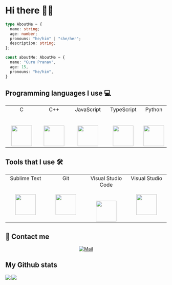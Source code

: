 # Hi there 👋👋

```typescript
type AboutMe = {
  name: string;
  age: number;
  pronouns: "he/him" | "she/her";
  description: string;
};

const aboutMe: AboutMe = {
  name: "Guru Pranav",
  age: 15,
  pronouns: "he/him",
}
```

## Programming languages I use 💻
<table>
  <tbody>
    <tr valign="top">
      <td width="25%" align="center">
        <span>C</span><br><br><br>
        <img height="64px" src="https://cdn.svgporn.com/logos/c.svg">
      </td>
      <td width="25%" align="center">
        <span>C++</span><br><br><br>
        <img height="64px" src="https://raw.githubusercontent.com/isocpp/logos/master/cpp_logo.png">
      </td>
      <td width="25%" align="center">
        <span>JavaScript</span><br><br><br>
        <img height="64px" src="https://cdn.svgporn.com/logos/javascript.svg">
      </td>
       <td width="25%" align="center">
        <span>TypeScript</span><br><br><br>
        <img height="64px" src="https://cdn.svgporn.com/logos/typescript.svg">
      </td>
      <td width="25%" align="center">
        <span>Python</span><br><br><br>
        <img height="64px" src="https://cdn.svgporn.com/logos/python.svg">
      </td>
    </tr>
  </tbody>
</table>

## Tools that I use 🛠
<table>
<tbody>
<tr valign="top">
      <td width="25%" align="center">
        <span>Sublime Text</span><br><br><br>
        <img height="64px" src="https://cdn.worldvectorlogo.com/logos/sublime-text.svg">
      </td>
      <td width="25%" align="center">
        <span>Git</span><br><br><br>
        <img height="64px" src="https://cdn.svgporn.com/logos/git-icon.svg">
      </td>
      <td width="25%" align="center">
        <span>Visual Studio Code</span><br><br><br>
        <img height="64px" src="https://cdn.svgporn.com/logos/visual-studio-code.svg">
      </td>
      <td width="25%" align="center">
        <span>Visual Studio</span><br><br><br>
        <img height="64px" src="https://cdn.svgporn.com/logos/visual-studio.svg">
      </td>
</tr>
</tbody>
</table>

## 📧 Contact me
<div align="center">
<a href='mailto:gurupranav08@gmail.com' target="_blank">
	<img src="https://img.shields.io/badge/Mail-gurupranav08%40gmail.com-B1A7F0?style=for-the-badge&logo=gmail&link=mailto:gurupranav08@gmail.com" alt='Mail'>
</a>
</div>

## My Github stats
<div>
<a href="https://github-readme-stats.vercel.app/api?username=Gurupranav-tech&theme=tokyonight">
  <img  align="left" src="https://github-readme-stats.vercel.app/api?username=Gurupranav-tech&count_private=true&show_icons=true&theme=tokyonight" />
</a>
<a href="https://github-readme-stats.vercel.app/api/top-langs/?username=Gurupranav-tech&hide=php&theme=tokyonight">
  <img align="left" src="https://github-readme-stats.vercel.app/api/top-langs/?username=Gurupranav-tech&hide=php&theme=tokyonight" />
</a>
</div>
